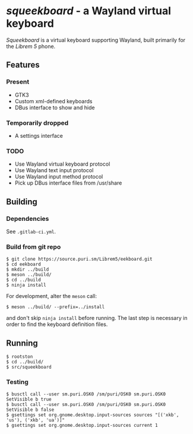 *squeekboard* - a Wayland virtual keyboard
========================================

*Squeekboard* is a virtual keyboard supporting Wayland, built primarily for the *Librem 5* phone.

Features
--------

### Present

- GTK3
- Custom xml-defined keyboards
- DBus interface to show and hide

### Temporarily dropped

- A settings interface

### TODO

- Use Wayland virtual keyboard protocol
- Use Wayland text input protocol
- Use Wayland input method protocol
- Pick up DBus interface files from /usr/share

Building
--------

### Dependencies

See `.gitlab-ci.yml`.

### Build from git repo

```
$ git clone https://source.puri.sm/Librem5/eekboard.git
$ cd eekboard
$ mkdir ../build
$ meson ../build/
$ cd ../build
$ ninja install
```

For development, alter the `meson` call:

```
$ meson ../build/ --prefix=../install
```

and don't skip `ninja install` before running. The last step is necessary in order to find the keyboard definition files.

Running
-------

```
$ rootston
$ cd ../build/
$ src/squeekboard
```

### Testing

```
$ busctl call --user sm.puri.OSK0 /sm/puri/OSK0 sm.puri.OSK0 SetVisible b true
$ busctl call --user sm.puri.OSK0 /sm/puri/OSK0 sm.puri.OSK0 SetVisible b false
$ gsettings set org.gnome.desktop.input-sources sources "[('xkb', 'us'), ('xkb', 'ua')]"
$ gsettings set org.gnome.desktop.input-sources current 1
```
